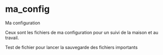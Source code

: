 # ma_config
Ma configuration

Ceux sont les fichiers de ma configuration pour un suivi de la maison et au travail.

Test de fichier pour lancer la sauvegarde des fichiers importants
